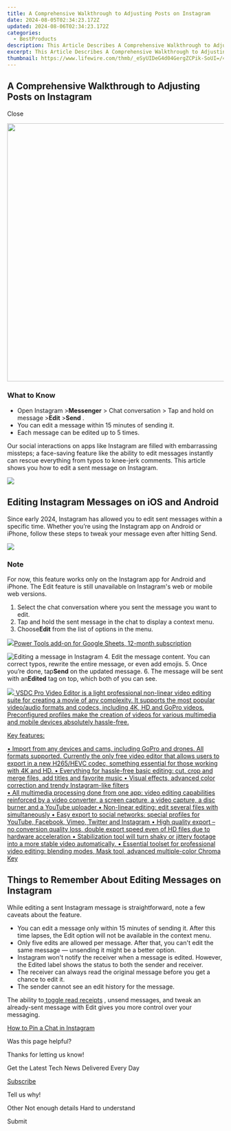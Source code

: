 ```yaml
---
title: A Comprehensive Walkthrough to Adjusting Posts on Instagram
date: 2024-08-05T02:34:23.172Z
updated: 2024-08-06T02:34:23.172Z
categories:
  - BestProducts
description: This Article Describes A Comprehensive Walkthrough to Adjusting Posts on Instagram
excerpt: This Article Describes A Comprehensive Walkthrough to Adjusting Posts on Instagram
thumbnail: https://www.lifewire.com/thmb/_eSyUIDeG4d04GergZCPik-SoUI=/400x300/filters:no_upscale():max_bytes(150000):strip_icc():format(webp)/Phonewithinstagram-6c34b2d8e92d4067ba96a232ac2cd966.jpg
---
```


## A Comprehensive Walkthrough to Adjusting Posts on Instagram

Close 

<!-- affiliate ads begin -->
<a href="https://appsumo.8odi.net/c/5597632/2082526/7443" target="_top" id="2082526"><img src="//a.impactradius-go.com/display-ad/7443-2082526" border="0" alt="" width="1200" height="600"/></a><img height="0" width="0" src="https://appsumo.8odi.net/i/5597632/2082526/7443" style="position:absolute;visibility:hidden;" border="0" />
<!-- affiliate ads end -->
###  What to Know

* Open Instagram >**Messenger** \> Chat conversation > Tap and hold on message >**Edit** \>**Send** .
* You can edit a message within 15 minutes of sending it.
* Each message can be edited up to 5 times.

 Our social interactions on apps like Instagram are filled with embarrassing missteps; a face-saving feature like the ability to edit messages instantly can rescue everything from typos to knee-jerk comments. This article shows you how to edit a sent message on Instagram.

<!-- affiliate ads begin -->
<a href="https://secure.2checkout.com/order/checkout.php?PRODS=4621764&QTY=1&AFFILIATE=108875&CART=1"><img src="https://www.x-mirage.com/x-mirage/img/page-home.jpg" border="0"></a>
<!-- affiliate ads end -->
##  Editing Instagram Messages on iOS and Android 

 Since early 2024, Instagram has allowed you to edit sent messages within a specific time. Whether you’re using the Instagram app on Android or iPhone, follow these steps to tweak your message even after hitting Send.

<!-- affiliate ads begin -->
<a href="https://shop.mondly.com/affiliate.php?ACCOUNT=ATISTUDI&AFFILIATE=108875&PATH=https%3A%2F%2Fwww.mondly.com%3FAFFILIATE%3D108875%26RESOURCE%3D%2BBusiness%2B970x90%2B"><img src="https://secure.avangate.com/images/merchant/69c418c33ec2e1a4267fa9bb77fa1428/business-970x90.gif" border="0"></a>
<!-- affiliate ads end -->
###  Note

 For now, this feature works only on the Instagram app for Android and iPhone. The Edit feature is still unavailable on Instagram's web or mobile web versions.

1. Select the chat conversation where you sent the message you want to edit.
2. Tap and hold the sent message in the chat to display a context menu.
3. Choose**Edit** from the list of options in the menu.  
<!-- affiliate ads begin -->
<a href="https://secure.2checkout.com/order/checkout.php?PRODS=4721564&QTY=1&AFFILIATE=108875&CART=1"><img src="https://secure.avangate.com/images/merchant/c14a8df1e1b4d5297e9cb30cb34d5a00/products/copy_power-tools-48.png" border="0">Power Tools add-on for Google Sheets, 12-month subscription</a>
<!-- affiliate ads end -->
![Editing a message in Instagram](https://www.lifewire.com/thmb/geTqljspIrxlubEhweSGZ_P6S7Y=/1500x0/filters:no_upscale():max_bytes(150000):strip_icc():format(webp)/Edit-Messages-Instagram-01-2b935e0941b54612a84cd400a6758450.jpg)
4. Edit the message content. You can correct typos, rewrite the entire message, or even add emojis.
5. Once you’re done, tap**Send** on the updated message.
6. The message will be sent with an**Edited** tag on top, which both of you can see.

<!-- affiliate ads begin -->
<a href="https://secure.2checkout.com/order/checkout.php?PRODS=4693127&QTY=1&AFFILIATE=108875&CART=1"><img src="https://www.videosoftdev.com/images/video_editor/screenshots/1.jpg" border="0">
VSDC Pro Video Editor is a light professional non-linear video editing suite for creating a movie of any complexity. It supports the most popular video/audio formats and codecs, including 4K, HD and GoPro videos. Preconfigured profiles make the creation of videos for various multimedia and mobile devices absolutely hassle-free.

Key features:

•	Import from any devices and cams, including GoPro and drones. All formats supported. Сurrently the only free video editor that allows users to export in a new H265/HEVC codec, something essential for those working with 4K and HD.
•	Everything for hassle-free basic editing: cut, crop and merge files, add titles and favorite music
•	Visual effects, advanced color correction and trendy Instagram-like filters   
•	All multimedia processing done from one app: video editing capabilities reinforced by  a video converter, a screen capture, a video capture, a disc burner and a YouTube uploader
•	Non-linear editing: edit several files with simultaneously 
•	Easy export to social networks: special profiles for YouTube, Facebook, Vimeo, Twitter and Instagram
•	High quality export – no conversion quality loss, double export speed even of HD files due to hardware acceleration
•	Stabilization tool will turn shaky or jittery footage into a more stable video automatically. 
•	Essential toolset for professional video editing: blending modes, Mask tool, advanced multiple-color Chroma Key  
</a>
<!-- affiliate ads end -->
##  Things to Remember About Editing Messages on Instagram 

 While editing a sent Instagram message is straightforward, note a few caveats about the feature.

* You can edit a message only within 15 minutes of sending it. After this time lapses, the Edit option will not be available in the context menu.
* Only five edits are allowed per message. After that, you can't edit the same message — unsending it might be a better option.
* Instagram won't notify the receiver when a message is edited. However, the Edited label shows the status to both the sender and receiver.
* The receiver can always read the original message before you get a chance to edit it.
* The sender cannot see an edit history for the message.

 The ability to[ toggle read receipts](https://www.lifewire.com/turn-off-read-receipts-on-instagram-5085244) , unsend messages, and tweak an already-sent message with Edit gives you more control over your messaging.

[ How to Pin a Chat in Instagram ](https://www.lifewire.com/pin-instagram-chat-8641665) 

Was this page helpful?

Thanks for letting us know!

 Get the Latest Tech News Delivered Every Day

[ Subscribe ](https://www.lifewire.com/#) 

Tell us why!

 Other  Not enough details  Hard to understand 

 Submit 

<ins class="adsbygoogle"
     style="display:block"
     data-ad-format="autorelaxed"
     data-ad-client="ca-pub-7571918770474297"
     data-ad-slot="1223367746"></ins>



<ins class="adsbygoogle"
     style="display:block"
     data-ad-client="ca-pub-7571918770474297"
     data-ad-slot="8358498916"
     data-ad-format="auto"
     data-full-width-responsive="true"></ins>
